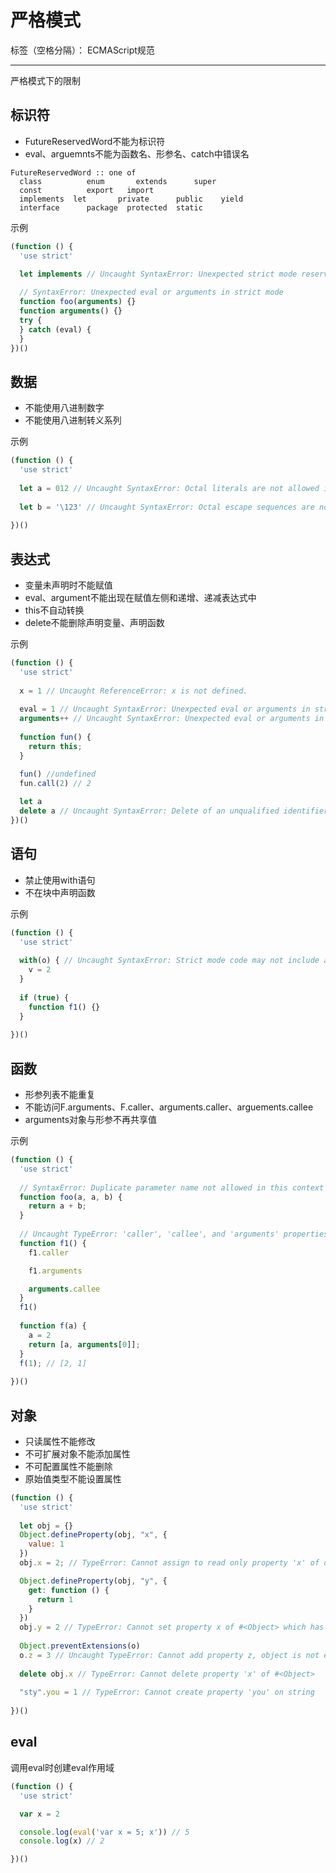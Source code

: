 # 严格模式

标签（空格分隔）： ECMAScript规范

---

严格模式下的限制

## 标识符

* FutureReservedWord不能为标识符
* eval、arguemnts不能为函数名、形参名、catch中错误名

```
FutureReservedWord :: one of
  class          enum       extends      super
  const          export   import
  implements  let       private      public    yield
  interface      package  protected  static
```

示例

```javascript
(function () {
  'use strict'
  
  let implements // Uncaught SyntaxError: Unexpected strict mode reserved word

  // SyntaxError: Unexpected eval or arguments in strict mode
  function foo(arguments) {} 
  function arguments() {}
  try {
  } catch (eval) {
  }
})()
```

## 数据

* 不能使用八进制数字
* 不能使用八进制转义系列

示例

```javascript
(function () {
  'use strict'
  
  let a = 012 // Uncaught SyntaxError: Octal literals are not allowed in strict mode.
  
  let b = '\123' // Uncaught SyntaxError: Octal escape sequences are not allowed in strict mode.
  
})()
```

## 表达式

* 变量未声明时不能赋值
* eval、argument不能出现在赋值左侧和递增、递减表达式中
* this不自动转换
* delete不能删除声明变量、声明函数

示例

```javascript
(function () {
  'use strict'
  
  x = 1 // Uncaught ReferenceError: x is not defined.
  
  eval = 1 // Uncaught SyntaxError: Unexpected eval or arguments in strict mode
  arguments++ // Uncaught SyntaxError: Unexpected eval or arguments in strict mode
  
  function fun() {
    return this;
  }

  fun() //undefined
  fun.call(2) // 2
  
  let a
  delete a // Uncaught SyntaxError: Delete of an unqualified identifier in strict mode.
})()
```

## 语句

* 禁止使用with语句
* 不在块中声明函数

示例

```javascript
(function () {
  'use strict'
  
  with(o) { // Uncaught SyntaxError: Strict mode code may not include a with statement
    v = 2
  }
  
  if (true) {
    function f1() {}
  }
  
})()
```

## 函数

* 形参列表不能重复
* 不能访问F.arguments、F.caller、arguments.caller、arguements.callee
* arguments对象与形参不再共享值

示例

```javascript
(function () {
  'use strict'
  
  // SyntaxError: Duplicate parameter name not allowed in this context
  function foo(a, a, b) {
    return a + b;
  }
  
  // Uncaught TypeError: 'caller', 'callee', and 'arguments' properties may not be accessed on strict mode functions or the arguments objects for calls to them  
  function f1() {
    f1.caller

    f1.arguments

    arguments.callee
  }
  f1()
  
  function f(a) {
    a = 2
    return [a, arguments[0]];
  }
  f(1); // [2, 1]
  
})()
```

## 对象

* 只读属性不能修改
* 不可扩展对象不能添加属性
* 不可配置属性不能删除
* 原始值类型不能设置属性

```javascript
(function () {
  'use strict'
  
  let obj = {}
  Object.defineProperty(obj, "x", {
    value: 1
  })
  obj.x = 2; // TypeError: Cannot assign to read only property 'x' of object '#<Object>'

  Object.defineProperty(obj, "y", {
    get: function () {
      return 1
    }
  })
  obj.y = 2 // TypeError: Cannot set property x of #<Object> which has only a getter
  
  Object.preventExtensions(o)
  o.z = 3 // Uncaught TypeError: Cannot add property z, object is not extensible
  
  delete obj.x // TypeError: Cannot delete property 'x' of #<Object>
  
  "sty".you = 1 // TypeError: Cannot create property 'you' on string
  
})()
```

## eval

调用eval时创建eval作用域

```javascript
(function () {
  'use strict'

  var x = 2

  console.log(eval('var x = 5; x')) // 5
  console.log(x) // 2

})()
```
